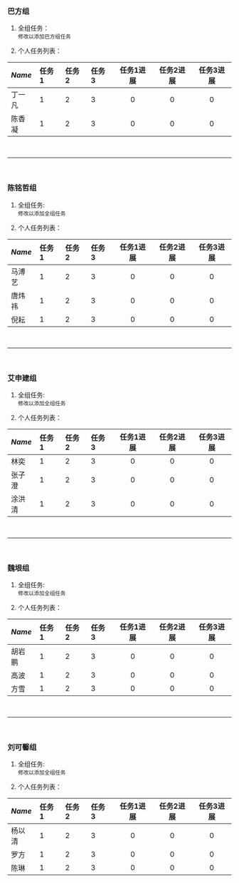 ### 巴方组  
1. 全组任务：  
```修改以添加巴方组任务```
  
2. 个人任务列表：  

|*Name*|任务1|任务2|任务3|任务1进展|任务2进展|任务3进展|  
|:----|:----|:-----|:---|:-------:|:--------:|:-------:|    
|丁一凡|    1   |    2   |    3   |0|0|0|
|陈香凝|    1   |    2   |    3   |0|0|0|  
<br />  

***

<br />  

### 陈铭哲组      
1. 全组任务:  
  ```修改以添加全组任务```
   
2. 个人任务列表：
  
|*Name*|任务1|任务2|任务3|任务1进展|任务2进展|任务3进展|  
|:----|:----|:-----|:---|:-------:|:--------:|:-------:|    
|马溥艺|   1   |    2   |    3   |0|0|0|
|唐炜祎|   1   |    2   |    3   |0|0|0|
|倪耘  |    1   |    2   |    3   |0|0|0|
<br />  

***

<br />  

### 艾申建组      
1. 全组任务:  
  ```修改以添加全组任务```
   
2. 个人任务列表：
  
|*Name*|任务1|任务2|任务3|任务1进展|任务2进展|任务3进展|  
|:----|:----|:-----|:---|:-------:|:--------:|:-------:|    
|林奕  |    1   |    2   |    3   |0|0|0|
|张子澄|    1   |    2   |    3   |0|0|0|
|涂洪清|    1   |    2   |    3   |0|0|0|
<br />  

***

<br />  

### 魏垠组      
1. 全组任务:  
  ```修改以添加全组任务```
   
2. 个人任务列表：
  
|*Name*|任务1|任务2|任务3|任务1进展|任务2进展|任务3进展|  
|:----|:----|:-----|:---|:-------:|:--------:|:-------:|    
|胡岩鹏|    1   |    2   |    3   |0|0|0|
|高波  |    1   |    2   |    3   |0|0|0|
|方雪  |    1   |    2   |    3   |0|0|0|
<br />  

***

<br />  

### 刘可馨组      
1. 全组任务:  
  ```修改以添加全组任务```
   
2. 个人任务列表：
  
|*Name*|任务1|任务2|任务3|任务1进展|任务2进展|任务3进展|  
|:----|:----|:-----|:---|:-------:|:--------:|:-------:|    
|杨以清|    1   |    2   |    3   |0|0|0|
|罗方  |    1   |    2   |    3   |0|0|0|
|陈琳  |    1   |    2   |    3   |0|0|0|

